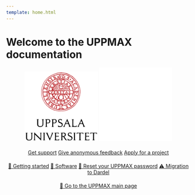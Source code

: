 ```yaml
---
template: home.html
---
```


# Welcome to the UPPMAX documentation


<p align="center" width="100%">
    <img id="logo_light_mode" src="assets/UU_logo_color.svg" alt="drawing" width="200" >
    <img id="logo_dark_mode" src="assets/UU_logo_vit.svg" alt="drawing" width="200" >
</p>

<!---
[Get support](support.md){: .md-button .md-button--primary}
[Give anonymous feedback](https://docs.google.com/forms/d/e/1FAIpQLScu1zrUnXw2qq2dA0oJB72-nILVq5mwScq75N_u_7KH2NJznw/viewform?usp=sf_link){: .md-button .md-button--primary }
[Apply for a project](getting_started/project_apply.md){: .md-button .md-button--primary }


[:material-rocket-launch: Getting started](getting_started/get_started.md){: .md-button .md-button--primary }
[:material-rocket-launch: Software](software/overview.md){: .md-button .md-button--primary }
[:material-rocket-launch: Reset your UPPMAX password](getting_started/reset_uppmax_password.md){: .md-button .md-button--primary }
[:material-alert-box: Migration to Dardel](cluster_guides/dardel_migration.md){ .md-button .md-button--primary }

[:material-rocket-launch: Go to the UPPMAX main page](https://www.uu.se/en/centre/uppmax){: .md-button .md-button--primary }
--->


<div style="text-align: center; margin-top: 20px;">
    <a href="support.md" class="md-button md-button--primary">Get support</a>
    <a href="https://docs.google.com/forms/d/e/1FAIpQLScu1zrUnXw2qq2dA0oJB72-nILVq5mwScq75N_u_7KH2NJznw/viewform?usp=sf_link" class="md-button md-button--primary">Give anonymous feedback</a>
    <a href="getting_started/project_apply.md" class="md-button md-button--primary">Apply for a project</a>
</div>

<div style="text-align: center; margin-top: 20px;">
    <a href="getting_started/get_started.md" class="md-button md-button--primary">🚀 Getting started</a>
    <a href="software/overview.md" class="md-button md-button--primary">🚀 Software</a>
    <a href="getting_started/reset_uppmax_password.md" class="md-button md-button--primary">🚀 Reset your UPPMAX password</a>
    <a href="cluster_guides/dardel_migration.md" class="md-button md-button--primary">⚠️ Migration to Dardel</a>
</div>

<div style="text-align: center; margin-top: 20px;">
    <a href="https://www.uu.se/en/centre/uppmax" class="md-button md-button--primary">🚀 Go to the UPPMAX main page</a>
</div>
